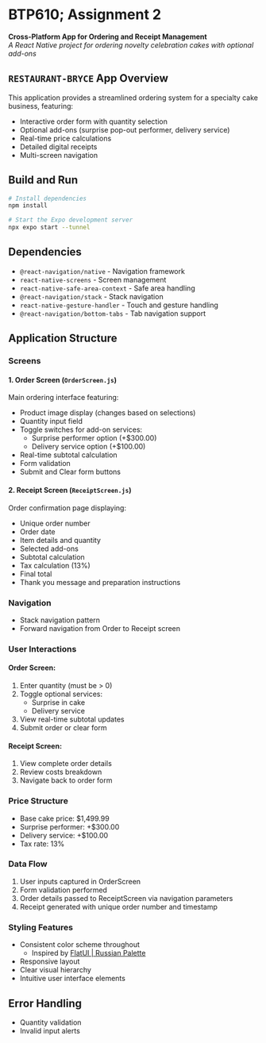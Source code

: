 # BTP610; Assignment 2
**Cross-Platform App for Ordering and Receipt Management**  
_A React Native project for ordering novelty celebration cakes with optional add-ons_

##  `RESTAURANT-BRYCE` App Overview
This application provides a streamlined ordering system for a specialty cake business, featuring:
- Interactive order form with quantity selection
- Optional add-ons (surprise pop-out performer, delivery service)
- Real-time price calculations  
- Detailed digital receipts
- Multi-screen navigation

## Build and Run
```bash
# Install dependencies
npm install

# Start the Expo development server
npx expo start --tunnel
```

## Dependencies
- `@react-navigation/native` - Navigation framework
- `react-native-screens` - Screen management
- `react-native-safe-area-context` - Safe area handling
- `@react-navigation/stack` - Stack navigation
- `react-native-gesture-handler` - Touch and gesture handling
- `@react-navigation/bottom-tabs` - Tab navigation support

## Application Structure

### Screens

#### 1. Order Screen (`OrderScreen.js`)
Main ordering interface featuring:
- Product image display (changes based on selections)
- Quantity input field
- Toggle switches for add-on services:
  - Surprise performer option (+$300.00)
  - Delivery service option (+$100.00)
- Real-time subtotal calculation
- Form validation
- Submit and Clear form buttons

#### 2. Receipt Screen (`ReceiptScreen.js`)
Order confirmation page displaying:
- Unique order number
- Order date
- Item details and quantity
- Selected add-ons
- Subtotal calculation
- Tax calculation (13%)
- Final total
- Thank you message and preparation instructions

### Navigation
- Stack navigation pattern
- Forward navigation from Order to Receipt screen

### User Interactions

#### Order Screen:
1. Enter quantity (must be > 0)
2. Toggle optional services:
   - Surprise in cake
   - Delivery service
3. View real-time subtotal updates
4. Submit order or clear form

#### Receipt Screen:
1. View complete order details
2. Review costs breakdown
3. Navigate back to order form

### Price Structure
- Base cake price: $1,499.99
- Surprise performer: +$300.00
- Delivery service: +$100.00
- Tax rate: 13%

### Data Flow
1. User inputs captured in OrderScreen
2. Form validation performed
3. Order details passed to ReceiptScreen via navigation parameters
4. Receipt generated with unique order number and timestamp

### Styling Features
- Consistent color scheme throughout
    - Inspired by [FlatUI | Russian Palette](https://flatuicolors.com/palette/ru)
- Responsive layout
- Clear visual hierarchy
- Intuitive user interface elements

## Error Handling
- Quantity validation
- Invalid input alerts




